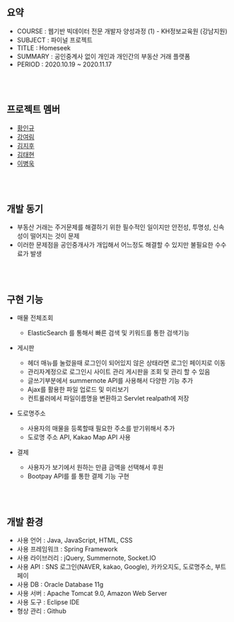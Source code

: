 <h2>요약</h2>

  * COURSE : 웹기반 빅데이터 전문 개발자 양성과정 (1) - KH정보교육원 (강남지원)
  * SUBJECT : 파이널 프로젝트
  * TITLE : Homeseek 
  * SUMMARY : 공인중계사 없이 개인과 개인간의 부동산 거래 플랫폼
  * PERIOD : 2020.10.19 ~ 2020.11.17

<br><br>

<h2>프로젝트 멤버</h2>
  
  * [황인규](https://github.com/hig228)
  * [강여림](https://github.com/yr9708)
  * [김지후](https://github.com/KimJiHu0)
  * [김태현](https://github.com/ffolabear)
  * [이병욱](https://github.com/rpget2020)
  
<br><br>

<h2>개발 동기</h2>

 * 부동산 거래는 주거문제를 해결하기 위한 필수적인 일이지만 안전성, 투명성, 신속성이 떨어지는 것이 문제
 * 이러한 문제점을 공인중개사가 개입해서 어느정도 해결할 수 있지만 불필요한 수수료가 발생

<br><br>

<h2>구현 기능</h2> 

 * 매물 전체조회 
    - ElasticSearch 를 통해서 빠른 검색 및 키워드를 통한 검색기능 

 * 게시판 
    - 헤더 매뉴를 눌렀을때 로그인이 되어있지 않은 상태라면 로그인 페이지로 이동
    - 관리자계정으로 로그인시 사이트 관리 게시판을 조회 및 관리 할 수 있음
    - 글쓰기부분에서 summernote API를 사용해서 다양한 기능 추가
    - Ajax를 활용한 파일 업로드 및 미리보기
    - 컨트롤러에서 파일이름명을 변환하고 Servlet realpath에 저장

 * 도로명주소 
    - 사용자의 매물을 등록할때 필요한 주소를 받기위해서 추가
    - 도로명 주소 API, Kakao Map API 사용

 * 결제
   - 사용자가 보기에서 원하는 만큼 금액을 선택해서 후원
   - Bootpay API를 를 통한 결제 기능 구현
 
<br><br>

<h2>개발 환경</h2> 

 * 사용 언어 : Java, JavaScript, HTML, CSS
 * 사용 프레임워크 : Spring Framework
 * 사용 라이브러리 :  jQuery, Summernote, Socket.IO
 * 사용 API : SNS 로그인(NAVER, kakao, Google), 카카오지도, 도로명주소, 부트페이
 * 사용 DB : Oracle Database 11g
 * 사용 서버 : Apache Tomcat 9.0, Amazon Web Server
 * 사용 도구 : Eclipse IDE
 * 형상 관리 : Github

<br><br>














